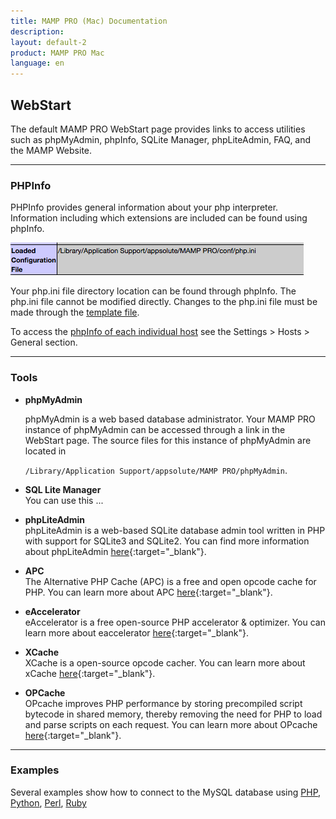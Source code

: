```yaml
---
title: MAMP PRO (Mac) Documentation
description: 
layout: default-2
product: MAMP PRO Mac
language: en
---
```


## WebStart

The default MAMP PRO WebStart page provides links to access utilities such as phpMyAdmin, phpInfo, SQLite Manager, phpLiteAdmin, FAQ, and the MAMP Website.

---

### PHPInfo

PHPInfo provides general information about your php interpreter. Information including which extensions are included can be found using phpInfo.

![MAMP](php.ini.png)

Your php.ini file directory location can be found through phpInfo. The php.ini file cannot be modified directly. Changes to the php.ini file must be made through the [template file](../Menu/File).

To access the [phpInfo of each individual host](../Settings/Hosts/General#php_info) see the Settings > Hosts > General section.

---

### Tools

*  **phpMyAdmin**  

    phpMyAdmin is a web based database administrator. Your MAMP PRO instance of phpMyAdmin can be accessed through a link in the WebStart page. The source files for this instance of phpMyAdmin are located in 

    `/Library/Application Support/appsolute/MAMP PRO/phpMyAdmin`.

*  **SQL Lite Manager**  
    You can use this ...

*  **phpLiteAdmin**  
    phpLiteAdmin is a web-based SQLite database admin tool written in PHP with support for SQLite3 and SQLite2. You can find more information about phpLiteAdmin [here](https://www.joomla.org){:target="_blank"}.

*  **APC**  
    The Alternative PHP Cache (APC) is a free and open opcode cache for PHP. You can learn more about APC [here](http://php.net/manual/en/book.apc.php){:target="_blank"}.

*  **eAccelerator**  
    eAccelerator is a free open-source PHP accelerator & optimizer. You can learn more about eaccelerator [here](http://eaccelerator.net){:target="_blank"}.

*  **XCache**  
    XCache is a open-source opcode cacher. You can learn more about xCache [here](https://xcache.lighttpd.net){:target="_blank"}.

*  **OPCache**  
    OPcache improves PHP performance by storing precompiled script bytecode in shared memory, thereby removing the need for PHP to load and parse scripts on each request. You can learn more about OPcache  [here](http://php.net/manual/en/book.opcache.php){:target="_blank"}.

---

### Examples

Several examples show how to connect to the MySQL database using [PHP](../Languages/PHP), [Python](../Languages/Python), [Perl](../Languages/Perl), [Ruby](../Languages/Ruby)
